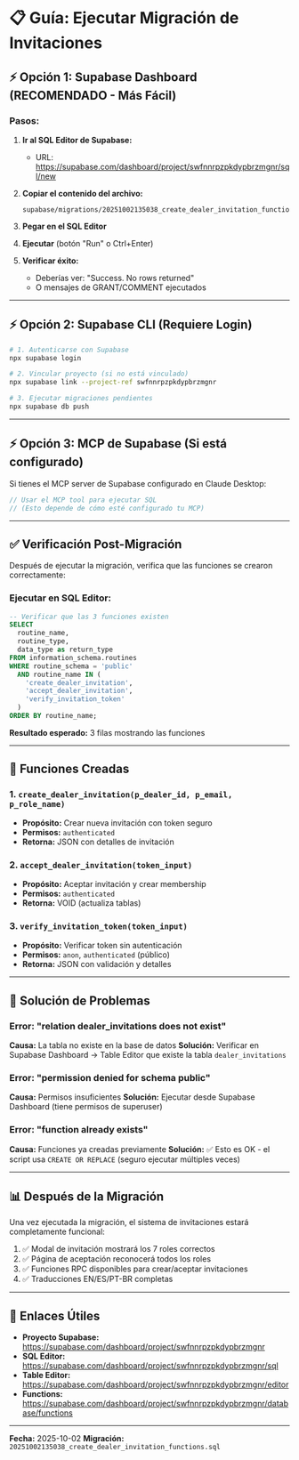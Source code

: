 # 📋 Guía: Ejecutar Migración de Invitaciones

## ⚡ Opción 1: Supabase Dashboard (RECOMENDADO - Más Fácil)

### Pasos:

1. **Ir al SQL Editor de Supabase:**
   - URL: https://supabase.com/dashboard/project/swfnnrpzpkdypbrzmgnr/sql/new

2. **Copiar el contenido del archivo:**
   ```
   supabase/migrations/20251002135038_create_dealer_invitation_functions.sql
   ```

3. **Pegar en el SQL Editor**

4. **Ejecutar** (botón "Run" o Ctrl+Enter)

5. **Verificar éxito:**
   - Deberías ver: "Success. No rows returned"
   - O mensajes de GRANT/COMMENT ejecutados

---

## ⚡ Opción 2: Supabase CLI (Requiere Login)

```bash
# 1. Autenticarse con Supabase
npx supabase login

# 2. Vincular proyecto (si no está vinculado)
npx supabase link --project-ref swfnnrpzpkdypbrzmgnr

# 3. Ejecutar migraciones pendientes
npx supabase db push
```

---

## ⚡ Opción 3: MCP de Supabase (Si está configurado)

Si tienes el MCP server de Supabase configurado en Claude Desktop:

```typescript
// Usar el MCP tool para ejecutar SQL
// (Esto depende de cómo esté configurado tu MCP)
```

---

## ✅ Verificación Post-Migración

Después de ejecutar la migración, verifica que las funciones se crearon correctamente:

### Ejecutar en SQL Editor:

```sql
-- Verificar que las 3 funciones existen
SELECT
  routine_name,
  routine_type,
  data_type as return_type
FROM information_schema.routines
WHERE routine_schema = 'public'
  AND routine_name IN (
    'create_dealer_invitation',
    'accept_dealer_invitation',
    'verify_invitation_token'
  )
ORDER BY routine_name;
```

**Resultado esperado:** 3 filas mostrando las funciones

---

## 🎯 Funciones Creadas

### 1. `create_dealer_invitation(p_dealer_id, p_email, p_role_name)`
- **Propósito:** Crear nueva invitación con token seguro
- **Permisos:** `authenticated`
- **Retorna:** JSON con detalles de invitación

### 2. `accept_dealer_invitation(token_input)`
- **Propósito:** Aceptar invitación y crear membership
- **Permisos:** `authenticated`
- **Retorna:** VOID (actualiza tablas)

### 3. `verify_invitation_token(token_input)`
- **Propósito:** Verificar token sin autenticación
- **Permisos:** `anon`, `authenticated` (público)
- **Retorna:** JSON con validación y detalles

---

## 🐛 Solución de Problemas

### Error: "relation dealer_invitations does not exist"
**Causa:** La tabla no existe en la base de datos
**Solución:** Verificar en Supabase Dashboard → Table Editor que existe la tabla `dealer_invitations`

### Error: "permission denied for schema public"
**Causa:** Permisos insuficientes
**Solución:** Ejecutar desde Supabase Dashboard (tiene permisos de superuser)

### Error: "function already exists"
**Causa:** Funciones ya creadas previamente
**Solución:** ✅ Esto es OK - el script usa `CREATE OR REPLACE` (seguro ejecutar múltiples veces)

---

## 📊 Después de la Migración

Una vez ejecutada la migración, el sistema de invitaciones estará completamente funcional:

1. ✅ Modal de invitación mostrará los 7 roles correctos
2. ✅ Página de aceptación reconocerá todos los roles
3. ✅ Funciones RPC disponibles para crear/aceptar invitaciones
4. ✅ Traducciones EN/ES/PT-BR completas

---

## 🔗 Enlaces Útiles

- **Proyecto Supabase:** https://supabase.com/dashboard/project/swfnnrpzpkdypbrzmgnr
- **SQL Editor:** https://supabase.com/dashboard/project/swfnnrpzpkdypbrzmgnr/sql
- **Table Editor:** https://supabase.com/dashboard/project/swfnnrpzpkdypbrzmgnr/editor
- **Functions:** https://supabase.com/dashboard/project/swfnnrpzpkdypbrzmgnr/database/functions

---

**Fecha:** 2025-10-02
**Migración:** `20251002135038_create_dealer_invitation_functions.sql`
